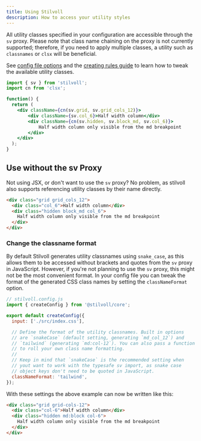 ```yaml
---
title: Using Stilvoll
description: How to access your utility styles
---
```


All utility classes specified in your configuration are accessible through the `sv` proxy. Please note that class name chaining on the proxy is not currently supported; therefore, if you need to apply multiple classes, a utility such as `classnames` or `clsx` will be beneficial.

See [config file options](/guides/config-file) and the [creating rules guide](/guides/creating-rules) to learn how to tweak the available utility classes.

```jsx
import { sv } from 'stilvoll';
import cn from 'clsx';

function() {
  return (
    <div className={cn(sv.grid, sv.grid_cols_12)}>
        <div className={sv.col_6}>Half width column</div>
        <div className={cn(sv.hidden, sv.block_md, sv.col_6)}>
            Half width column only visible from the md breakpoint
        </div>
    </div>
  );
}
```

## Use without the sv Proxy

Not using JSX, or don't want to use the `sv` proxy? No problem, as stilvoll also supports referencing utility classes by their name directly.

```html
<div class="grid grid_cols_12">
  <div class="col_6">Half width column</div>
  <div class="hidden block_md col_6">
    Half width column only visible from the md breakpoint
  </div>
</div>
```

### Change the classname format

By default Stilvoll generates utility classnames using `snake_case`, as this allows them to be accessed without brackets and quotes from the `sv` proxy in JavaScript. However, if you're not planning to use the `sv` proxy, this might not be the most convenient format. In your config file you can tweak the format of the generated CSS class names by setting the `classNameFormat` option.

```js
// stilvoll.config.js
import { createConfig } from '@stilvoll/core';

export default createConfig({
  input: ['./src/index.css'],

  // Define the format of the utility classnames. Built in options
  // are `snakeCase` (default setting, generating `md_col_12`) and
  // `tailwind` (generating `md:col-12`). You can also pass a function
  // to roll your own class name formatting.
  //
  // Keep in mind that `snakeCase` is the recommended setting when
  // yout want to work with the typesafe sv import, as snake case
  // object keys don't need to be quoted in JavaScript.
  classNameFormat: 'tailwind',
});
```

With these settings the above example can now be written like this:

```html
<div class="grid grid-cols-12">
  <div class="col-6">Half width column</div>
  <div class="hidden md:block col-6">
    Half width column only visible from the md breakpoint
  </div>
</div>
```
